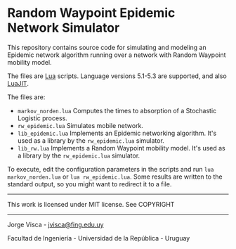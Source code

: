 # Random Waypoint Epidemic Network Simulator
 
 This repository contains source code for simulating and modeling an Epidemic network algorithm running over a network with Random Waypoint mobility model.

The files are [Lua](https://www.lua.org/) scripts. Language versions 5.1-5.3 are supported, and also [LuaJIT](http://luajit.org/).

The files are:

* `markov_norden.lua` Computes the times to absorption of a Stochastic Logistic process.
* `rw_epidemic.lua` Simulates mobile network.
* `lib_epidemic.lua` Implements an Epidemic networking algorithm. It's used as a library by the `rw_epidemic.lua` simulator.
* `lib_rw.lua` Implements a Random Waypoint mobility model. It's used as a library by the `rw_epidemic.lua` simulator.

To execute, edit the configuration parameters in the scripts and run `lua markov_norden.lua` or `lua rw_epidemic.lua`. Some results are written to the standard output, so you might want to redirect it to a file.

---

This work is licensed under MIT license. See COPYRIGHT

---
Jorge Visca - jvisca@fing.edu.uy

Facultad de Ingeniería - Universidad de la República - Uruguay

